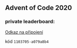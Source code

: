## Advent of Code 2020
### __private leaderboard__: 
[Odkaz na připojení](https://adventofcode.com/2020/leaderboard/private)

kód `1103705-a079a8b4`
